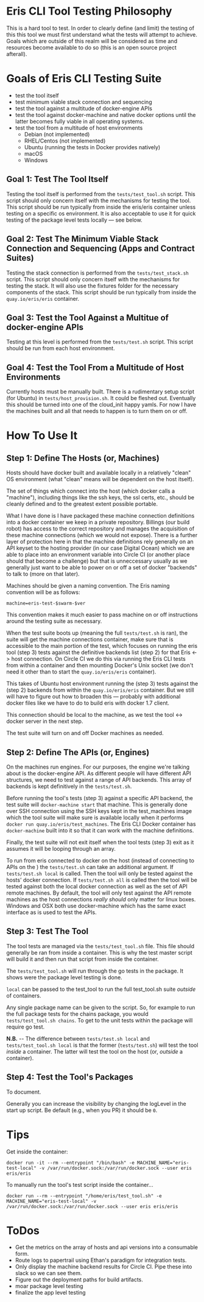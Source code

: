 # Eris CLI Tool Testing Philosophy

This is a hard tool to test. In order to clearly define (and limit) the testing of this this tool we must first understand what the tests will attempt to achieve. Goals which are outside of this realm will be considered as time and resources become available to do so (this is an open source project afterall).

# Goals of Eris CLI Testing Suite

* test the tool itself
* test minimum viable stack connection and sequencing
* test the tool against a multitude of docker-engine APIs
* test the tool against docker-machine and native docker options until the latter becomes fully viable in all operating systems.
* test the tool from a multitude of host environments
  * Debian (not implemented)
  * RHEL/Centos (not implemented)
  * Ubuntu (running the tests in Docker provides natively)
  * macOS
  * Windows

## Goal 1: Test The Tool Itself

Testing the tool itself is performed from the `tests/test_tool.sh` script. This script should only concern itself with the mechanisms for testing the tool. This script should be run typically from inside the eris/eris container unless testing on a specific os environment. It is also acceptable to use it for quick testing of the package level tests locally — see below.

## Goal 2: Test The Minimum Viable Stack Connection and Sequencing (Apps and Contract Suites)

Testing the stack connection is performed from the `tests/test_stack.sh` script. This script should only concern itself with the mechanisms for testing the stack. It will also use the fixtures folder for the necessary components of the stack. This script should be run typically from inside the `quay.io/eris/eris` container.

## Goal 3: Test the Tool Against a Multitue of docker-engine APIs

Testing at this level is performed from the `tests/test.sh` script. This script should be run from each host environment.

## Goal 4: Test the Tool From a Multitude of Host Environments

Currently hosts must be manually built. There is a rudimentary setup script (for Ubuntu) in `tests/host_provision.sh`. It could be fleshed out. Eventually this should be turned into one of the cloud_init happy yamls. For now I have the machines built and all that needs to happen is to turn them on or off.

# How To Use It

## Step 1: Define The Hosts (or, Machines)

Hosts should have docker built and available locally in a relatively "clean" OS environment (what "clean" means will be dependent on the host itself).

The set of things which connect into the host (which docker calls a "machine"), including things like the ssh keys, the ssl certs, etc., should be cleanly defined and to the greatest extent possible portable.

What I have done is I have packaged these machine connection definitions into a docker container we keep in a private repository. Billings (our build robot) has access to the correct repository and manages the acquisition of these machine connections (which we would not expose). There is a further layer of protection here in that the machine definitions rely generally on an API keyset to the hosting provider (in our case Digital Ocean) which we are able to place into an environment variable into Circle CI (or another place should that become a challenge) but that is unneccessary usually as we generally just want to be able to power on or off a set of docker "backends" to talk to (more on that later).

Machines should be given a naming convention. The Eris naming convention will be as follows:

```
machine=eris-test-$swarm-$ver
```

This convention makes it much easier to pass machine on or off instructions around the testing suite as necessary.

When the test suite boots up (meaning the full `tests/test.sh` is ran), the suite will get the machine connections container, make sure that is accessible to the main portion of the test, which focuses on running the eris tool (step 3) tests against the definitive backends list (step 2) for that Eris <-> host connection. On Circle CI we do this via running the Eris CLI tests from within a container and then mounting Docker's Unix socket (we don't need it other than to start the `quay.io/eris/eris` container).

This takes of Ubuntu host environment running the (step 3) tests against the (step 2) backends from within the `quay.io/eris/eris` container. But we still will have to figure out how to broaden this — probably with additional docker files like we have to do to build eris with docker 1.7 client.

This connection should be local to the machine, as we test the tool <-> docker server in the next step.

The test suite will turn on and off Docker machines as needed.

## Step 2: Define The APIs (or, Engines)

On the machines run engines. For our purposes, the engine we're talking about is the docker-engine API. As different people will have different API structures, we need to test against a range of API backends. This array of backends is kept definitively in the `tests/test.sh`.

Before running the tool's tests (step 3) against a specific API backend, the test suite will `docker-machine start` that machine. This is generally done over SSH connection using the SSH keys kept in the test_machines image which the tool suite will make sure is available locally when it performs `docker run quay.io/eris/test_machines`. The Eris CLI Docker container has `docker-machine` built into it so that it can work with the machine definitions.

Finally, the test suite will not exit itself when the tool tests (step 3) exit as it assumes it will be looping through an array.

To run from eris connected to docker on the host (instead of connecting to APIs on the ) the `tests/test.sh` can take an additional argument. If `tests/test.sh local` is called. Then the tool will only be tested against the hosts' docker connection. If `tests/test.sh all` is called then the tool will be tested against both the local docker connection as well as the set of API remote machines. By default, the tool will only test against the API remote machines as the host connections *really should* only matter for linux boxes. Windows and OSX both use docker-machine which has the same exact interface as is used to test the APIs.

## Step 3: Test The Tool

The tool tests are managed via the `tests/test_tool.sh` file. This file should generally be ran from inside a container. This is why the test master script will build it and then run that script from inside the container.

The `tests/test_tool.sh` will run through the go tests in the package. It shows were the package level testing is done.

`local` can be passed to the test_tool to run the full test_tool.sh suite *outside* of containers.

Any single package name can be given to the script. So, for example to run the full package tests for the chains package, you would `tests/test_tool.sh chains`. To get to the unit tests within the package will require go test.

**N.B.** -- The difference between `tests/test.sh local` and `tests/test_tool.sh local` is that the former (`tests/test.sh`) will test the tool *inside* a container. The latter will test the tool on the host (or, *outside* a container).

## Step 4: Test the Tool's Packages

To document.

Generally you can increase the visibility by changing the logLevel in the start up script. Be default (e.g., when you PR) it should be `0`.

# Tips

Get inside the container:

```
docker run -it --rm --entrypoint "/bin/bash" -e MACHINE_NAME="eris-test-local" -v /var/run/docker.sock:/var/run/docker.sock --user eris eris/eris
```

To manually run the tool's test script inside the container...

```
docker run --rm --entrypoint "/home/eris/test_tool.sh" -e MACHINE_NAME="eris-test-local" -v /var/run/docker.sock:/var/run/docker.sock --user eris eris/eris
```

# ToDos

* Get the metrics on the array of hosts and api versions into a consumable form.
* Route logs to papertrail using Ethan's paradigm for integration tests.
* Only display the machine backend results for Circle CI. Pipe these into slack so we can see them.
* Figure out the deployment paths for build artifacts.
* moar package level testing
* finalize the app level testing
